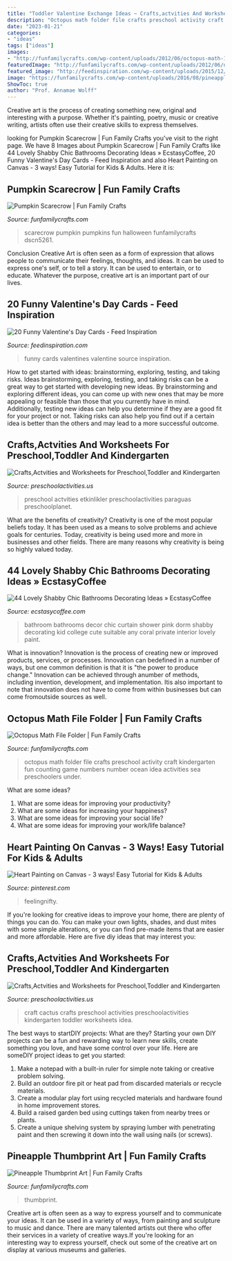 ```yaml
---
title: "Toddler Valentine Exchange Ideas ~ Crafts,actvities And Worksheets For Preschool,toddler And Kindergarten"
description: "Octopus math folder file crafts preschool activity craft kindergarten fun counting game numbers number ocean idea activities sea preschoolers under"
date: "2023-01-21"
categories:
- "ideas"
tags: ["ideas"]
images:
- "http://funfamilycrafts.com/wp-content/uploads/2012/06/octopus-math-1.jpg"
featuredImage: "http://funfamilycrafts.com/wp-content/uploads/2012/06/octopus-math-1.jpg"
featured_image: "http://feedinspiration.com/wp-content/uploads/2015/12/Funny-Valentines-Cards.jpg"
image: "https://funfamilycrafts.com/wp-content/uploads/2016/08/pineapple_thumbprint.jpg"
ShowToc: true
author: "Prof. Annamae Wolff"
---
```



Creative art is the process of creating something new, original and interesting with a purpose. Whether it's painting, poetry, music or creative writing, artists often use their creative skills to express themselves.

	

		
looking for Pumpkin Scarecrow | Fun Family Crafts you've visit to the right page. We have 8 Images about Pumpkin Scarecrow | Fun Family Crafts like 44 Lovely Shabby Chic Bathrooms Decorating Ideas » EcstasyCoffee, 20 Funny Valentine&#039;s Day Cards - Feed Inspiration and also Heart Painting on Canvas - 3 ways! Easy Tutorial for Kids &amp; Adults. Here it is:
		
    
## Pumpkin Scarecrow | Fun Family Crafts

<img loading=lazy src="https://funfamilycrafts.com/wp-content/uploads/2012/10/DSCN5261.jpg" onerror="this.onerror=null;this.src='https://tse2.mm.bing.net/th?id=OIP.Trp8FToZqZFAw18HyYIaogHaJW&amp;pid=15.1';" alt="Pumpkin Scarecrow | Fun Family Crafts">

_Source: funfamilycrafts.com_

>scarecrow pumpkin pumpkins fun halloween funfamilycrafts dscn5261. 

	

Conclusion
Creative Art is often seen as a form of expression that allows people to communicate their feelings, thoughts, and ideas. It can be used to express one's self, or to tell a story. It can be used to entertain, or to educate. Whatever the purpose, creative art is an important part of our lives.

    
## 20 Funny Valentine&#039;s Day Cards - Feed Inspiration

<img loading=lazy src="http://feedinspiration.com/wp-content/uploads/2015/12/Funny-Valentines-Cards.jpg" onerror="this.onerror=null;this.src='https://tse3.mm.bing.net/th?id=OIP.EUIIp1ULDYgVisMVozSLhgHaJ4&amp;pid=15.1';" alt="20 Funny Valentine&#039;s Day Cards - Feed Inspiration">

_Source: feedinspiration.com_

>funny cards valentines valentine source inspiration. 

	

How to get started with ideas: brainstorming, exploring, testing, and taking risks.
Ideas brainstorming, exploring, testing, and taking risks can be a great way to get started with developing new ideas. By brainstorming and exploring different ideas, you can come up with new ones that may be more appealing or feasible than those that you currently have in mind. Additionally, testing new ideas can help you determine if they are a good fit for your project or not. Taking risks can also help you find out if a certain idea is better than the others and may lead to a more successful outcome.

    
## Crafts,Actvities And Worksheets For Preschool,Toddler And Kindergarten

<img loading=lazy src="https://www.preschoolactivities.us/wp-content/uploads/2016/01/paper-plate-umbrella-craft.jpg" onerror="this.onerror=null;this.src='https://tse1.mm.bing.net/th?id=OIP.zV9BZINDvDLTl90OrBRnngHaJ4&amp;pid=15.1';" alt="Crafts,Actvities and Worksheets for Preschool,Toddler and Kindergarten">

_Source: preschoolactivities.us_

>preschool actvities etkinlikler preschoolactivities paraguas preschoolplanet. 

	

What are the benefits of creativity?
Creativity is one of the most popular beliefs today. It has been used as a means to solve problems and achieve goals for centuries. Today, creativity is being used more and more in businesses and other fields. There are many reasons why creativity is being so highly valued today.

    
## 44 Lovely Shabby Chic Bathrooms Decorating Ideas » EcstasyCoffee

<img loading=lazy src="https://i1.wp.com/www.ecstasycoffee.com/wp-content/uploads/2016/10/shabby-chic-bathrooms-15.jpg?resize=736%2C1103" onerror="this.onerror=null;this.src='https://tse1.mm.bing.net/th?id=OIP.svvlBLxUruGS1oa7uzdMWwHaLG&amp;pid=15.1';" alt="44 Lovely Shabby Chic Bathrooms Decorating Ideas » EcstasyCoffee">

_Source: ecstasycoffee.com_

>bathroom bathrooms decor chic curtain shower pink dorm shabby decorating kid college cute suitable any coral private interior lovely paint. 

	

What is innovation?
Innovation is the process of creating new or improved products, services, or processes. Innovation can bedefined in a number of ways, but one common definition is that it is "the power to produce change." Innovation can be achieved through anumber of methods, including invention, development, and implementation. Itis also important to note that innovation does not have to come from within businesses but can come fromoutside sources as well.

    
## Octopus Math File Folder | Fun Family Crafts

<img loading=lazy src="http://funfamilycrafts.com/wp-content/uploads/2012/06/octopus-math-1.jpg" onerror="this.onerror=null;this.src='https://tse2.mm.bing.net/th?id=OIP.4JP4wo8oQZNk7Hd3UpWPJQHaLG&amp;pid=15.1';" alt="Octopus Math File Folder | Fun Family Crafts">

_Source: funfamilycrafts.com_

>octopus math folder file crafts preschool activity craft kindergarten fun counting game numbers number ocean idea activities sea preschoolers under. 

	

What are some ideas?
1. What are some ideas for improving your productivity? 
2. What are some ideas for increasing your happiness? 
3. What are some ideas for improving your social life? 
4. What are some ideas for improving your work/life balance?

    
## Heart Painting On Canvas - 3 Ways! Easy Tutorial For Kids &amp; Adults

<img loading=lazy src="https://i.pinimg.com/736x/d5/6a/26/d56a2615cc8db6230c088bb63515246f.jpg" onerror="this.onerror=null;this.src='https://tse4.mm.bing.net/th?id=OIP.f-okm9R3Zc_uX8QF0EBQZwHaRE&amp;pid=15.1';" alt="Heart Painting on Canvas - 3 ways! Easy Tutorial for Kids &amp; Adults">

_Source: pinterest.com_

>feelingnifty. 

	

If you're looking for creative ideas to improve your home, there are plenty of things you can do. You can make your own lights, shades, and dust mites with some simple alterations, or you can find pre-made items that are easier and more affordable. Here are five diy ideas that may interest you: 

    
## Crafts,Actvities And Worksheets For Preschool,Toddler And Kindergarten

<img loading=lazy src="http://www.preschoolactivities.us/wp-content/uploads/2018/02/cactus-craft.jpg" onerror="this.onerror=null;this.src='https://tse4.mm.bing.net/th?id=OIP.ztVPkn1BA0RYH5fUdHr5YwHaHa&amp;pid=15.1';" alt="Crafts,Actvities and Worksheets for Preschool,Toddler and Kindergarten">

_Source: preschoolactivities.us_

>craft cactus crafts preschool activities preschoolactivities kindergarten toddler worksheets idea. 

	

The best ways to startDIY projects: What are they?
Starting your own DIY projects can be a fun and rewarding way to learn new skills, create something you love, and have some control over your life. Here are someDIY project ideas to get you started: 
1. Make a notepad with a built-in ruler for simple note taking or creative problem solving.
2. Build an outdoor fire pit or heat pad from discarded materials or recycle materials. 
3. Create a modular play fort using recycled materials and hardware found in home improvement stores. 
4. Build a raised garden bed using cuttings taken from nearby trees or plants. 
5. Create a unique shelving system by spraying lumber with penetrating paint and then screwing it down into the wall using nails (or screws).

    
## Pineapple Thumbprint Art | Fun Family Crafts

<img loading=lazy src="https://funfamilycrafts.com/wp-content/uploads/2016/08/pineapple_thumbprint.jpg" onerror="this.onerror=null;this.src='https://tse3.mm.bing.net/th?id=OIP.98n_AL1fqSL7-ya0KYiLFAHaLG&amp;pid=15.1';" alt="Pineapple Thumbprint Art | Fun Family Crafts">

_Source: funfamilycrafts.com_

>thumbprint. 

	

Creative art is often seen as a way to express yourself and to communicate your ideas. It can be used in a variety of ways, from painting and sculpture to music and dance. There are many talented artists out there who offer their services in a variety of creative ways.If you're looking for an interesting way to express yourself, check out some of the creative art on display at various museums and galleries.

